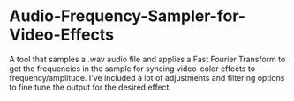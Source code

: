 # Audio-Frequency-Sampler-for-Video-Effects
A tool that samples a .wav audio file and applies a Fast Fourier Transform to get the frequencies in the sample for syncing video-color effects to frequency/amplitude.  I've included a lot of adjustments and filtering options to fine tune the output for the desired effect.
